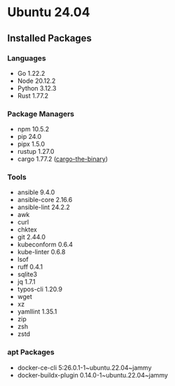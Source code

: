 # Ubuntu 24.04

## Installed Packages

### Languages

- Go 1.22.2
- Node 20.12.2
- Python 3.12.3
- Rust 1.77.2

### Package Managers

- npm 10.5.2
- pip 24.0
- pipx 1.5.0
- rustup 1.27.0
- cargo 1.77.2 ([cargo-the-binary](https://github.com/rust-lang/cargo/blob/master/src/cargo/version.rs))

### Tools

- ansible 9.4.0
- ansible-core 2.16.6
- ansible-lint 24.2.2
- awk
- curl
- chktex
- git 2.44.0
- kubeconform 0.6.4
- kube-linter 0.6.8
- lsof
- ruff 0.4.1
- sqlite3
- jq 1.7.1
- typos-cli 1.20.9
- wget
- xz
- yamllint 1.35.1
- zip
- zsh
- zstd

### apt Packages

- docker-ce-cli 5:26.0.1-1\~ubuntu.22.04\~jammy
- docker-buildx-plugin 0.14.0-1\~ubuntu.22.04\~jammy
